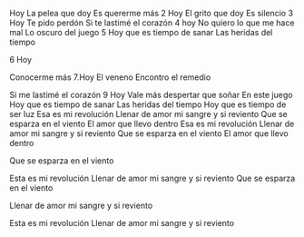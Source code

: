 Hoy
La pelea que doy
Es quererme más
2 Hoy
El grito que doy
Es silencio
3 Hoy
Te pido perdón
Si te lastimé el corazón
4 hoy
No quiero lo que me hace mal
Lo oscuro del juego
5 Hoy que es tiempo de sanar
Las heridas del tiempo


6 Hoy

Conocerme más
7.Hoy
El veneno
Encontro el remedio


Si me lastimé el corazón
9 Hoy
Vale más despertar que soñar
En este juego
Hoy que es tiempo de sanar
Las heridas del tiempo
Hoy que es tiempo de ser luz
Esa es mi revolución
Llenar de amor mi sangre y si reviento
Que se esparza en el viento
El amor que llevo dentro
Esa es mi revolución
Llenar de amor mi sangre y si reviento
Que se esparza en el viento
El amor que llevo dentro

















Que se esparza en el viento

Esta es mi revolución
Llenar de amor mi sangre y si reviento
Que se esparza en el viento


Llenar de amor mi sangre y si reviento





Esta es mi revolución
Llenar de amor mi sangre y si reviento